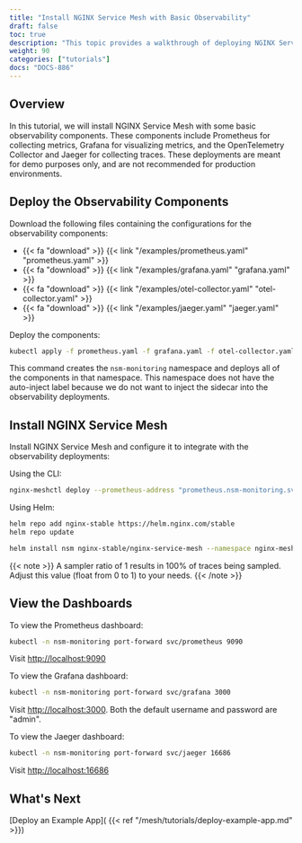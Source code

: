 ```yaml
---
title: "Install NGINX Service Mesh with Basic Observability"
draft: false
toc: true
description: "This topic provides a walkthrough of deploying NGINX Service Mesh with basic observability components."
weight: 90
categories: ["tutorials"]
docs: "DOCS-886"
---
```


## Overview

In this tutorial, we will install NGINX Service Mesh with some basic observability components. These components include Prometheus for collecting metrics, Grafana for visualizing metrics, and the OpenTelemetry Collector and Jaeger for collecting traces. These deployments are meant for demo purposes only, and are not recommended for production environments.

## Deploy the Observability Components

Download the following files containing the configurations for the observability components:

- {{< fa "download" >}} {{< link "/examples/prometheus.yaml" "prometheus.yaml" >}}
- {{< fa "download" >}} {{< link "/examples/grafana.yaml" "grafana.yaml" >}}
- {{< fa "download" >}} {{< link "/examples/otel-collector.yaml" "otel-collector.yaml" >}}
- {{< fa "download" >}} {{< link "/examples/jaeger.yaml" "jaeger.yaml" >}}

Deploy the components:

```bash
kubectl apply -f prometheus.yaml -f grafana.yaml -f otel-collector.yaml -f jaeger.yaml
```

This command creates the `nsm-monitoring` namespace and deploys all of the components in that namespace. This namespace does not have the auto-inject label because we do not want to inject the sidecar into the observability deployments.

## Install NGINX Service Mesh

Install NGINX Service Mesh and configure it to integrate with the observability deployments:

Using the CLI:

```bash
nginx-meshctl deploy --prometheus-address "prometheus.nsm-monitoring.svc:9090" --telemetry-exporters "type=otlp,host=otel-collector.nsm-monitoring.svc,port=4317" --telemetry-sampler-ratio 1
```

Using Helm:

```bash
helm repo add nginx-stable https://helm.nginx.com/stable
helm repo update

helm install nsm nginx-stable/nginx-service-mesh --namespace nginx-mesh --create-namespace --wait --set prometheusAddress=prometheus.nsm-monitoring.svc:9090 --set telemetry.exporters.otlp.host=otel-collector.nsm-monitoring.svc --set telemetry.exporters.otlp.port=4317 --set telemetry.samplerRatio=1
```

{{< note >}}
A sampler ratio of 1 results in 100% of traces being sampled. Adjust this value (float from 0 to 1) to your needs.
{{< /note >}}

## View the Dashboards

To view the Prometheus dashboard:

```bash
kubectl -n nsm-monitoring port-forward svc/prometheus 9090
```

Visit [http://localhost:9090](http://localhost:9090)

To view the Grafana dashboard:

```bash
kubectl -n nsm-monitoring port-forward svc/grafana 3000
```

Visit [http://localhost:3000](http://localhost:3000). Both the default username and password are "admin".

To view the Jaeger dashboard:

```bash
kubectl -n nsm-monitoring port-forward svc/jaeger 16686
```

Visit [http://localhost:16686](http://localhost:16686)

## What's Next

[Deploy an Example App]( {{< ref "/mesh/tutorials/deploy-example-app.md" >}})
